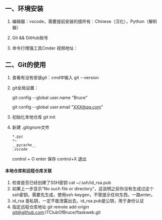 ## 一、环境安装

1. 编辑器：vscode，需要提前安装的插件有：Chinese（汉化），Python（解析器）

2. Git && GitHub账号

3. 命令行增强工具Cmder  视频地址：


## 二、Git的使用

1. 查看有没有安装git：cmd中输入 git --version

2. git全局设置：

   git config --global user.name "Bruce"  

   git config --global user.email "XXX@qq.com"

3. 初始化本地仓库 git init

4. 新建 .gitignore文件 

   ```
   *.pyc
   *~
   __pycache__
   .vscode
   ```

   control + O   enter  保存    control+X 退出

#### 本地仓库和远程仓库关联

1. 检查是否已经创建了SSH密钥  cat ~/.ssh/id_rsa.pub 
2. 如果上一步显示“No such file or directory”，这说明之前你没有生成过这个ssh密钥，需要先生成，使用ssh-keygen，不管提示任何东西，一路enter。
3. id_rsa 是私钥，一定不能泄露出去。id_rsa.pub是公钥，用于身份认证
4. 指定远程仓库地址  git remote add origin git@github.com:ITClubOfBruce/flaskweb.git















